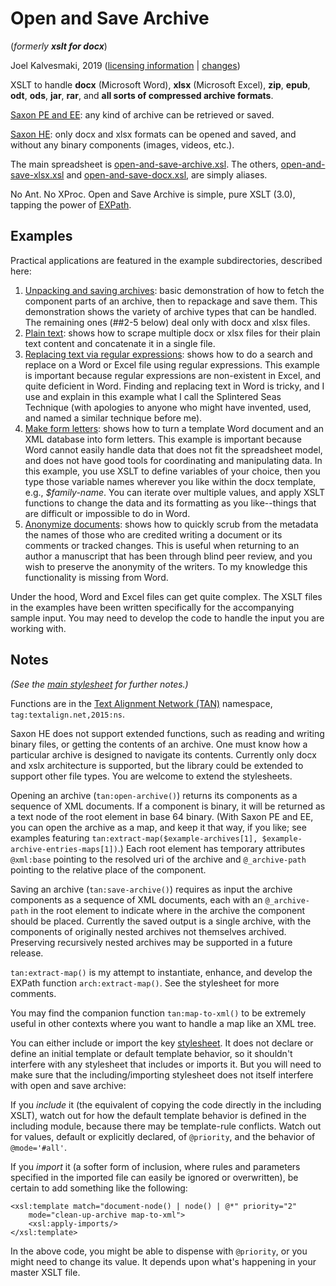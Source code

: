 # Open and Save Archive
(_formerly **xslt for docx**_)

Joel Kalvesmaki, 2019 ([licensing information](LICENSE.md) | [changes](CHANGES.md))

XSLT to handle **docx** (Microsoft Word), **xlsx** (Microsoft Excel), **zip**, **epub**, **odt**, **ods**, **jar**, **rar**, and **all sorts of compressed archive formats**.

[Saxon PE and EE](http://saxonica.com/products/products.xml): any kind of archive can be retrieved or saved.

[Saxon HE](http://saxonica.com/products/products.xml): only docx and xlsx formats can be opened and saved, and without any binary components (images, videos, etc.).

The main spreadsheet is [open-and-save-archive.xsl](open-and-save-archive.xsl). The others, [open-and-save-xlsx.xsl](open-and-save-xlsx.xsl) and [open-and-save-docx.xsl](open-and-save-docx.xsl), are simply aliases. 

No Ant. No XProc. Open and Save Archive is simple, pure XSLT (3.0), tapping the power of [EXPath](http://expath.org).

## Examples

Practical applications are featured in the example subdirectories, described here:

1. [Unpacking and saving archives](example%201,%20unpacking%20and%20saving%20various%20archives): basic demonstration of how to fetch the component parts of an archive, then to repackage and save them. This demonstration shows the variety of archive types that can be handled. The remaining ones (##2-5 below) deal only with docx and xlsx files. 
1. [Plain text](example%202%2C%20get%20plain%20text): shows how to scrape multiple docx or xlsx files for their plain text content and concatenate it in a single file.
1. [Replacing text via regular expressions](example%203%2C%20change%20with%20regular%20expressions): shows how to do a search and replace on a Word or Excel file using regular expressions. This example is important because regular expressions are non-existent in Excel, and quite deficient in Word. Finding and replacing text in Word is tricky, and I use and explain in this example what I call the Splintered Seas Technique (with apologies to anyone who might have invented, used, and named a similar technique before me).  
1. [Make form letters](example%204%2C%20make%20form%20letters): shows how to turn a template Word document and an XML database into form letters. This example is important because Word cannot easily handle data that does not fit the spreadsheet model, and does not have good tools for coordinating and manipulating data. In this example, you use XSLT to define variables of your choice, then you type those variable names wherever you like within the docx template, e.g., *$family-name*. You can iterate over multiple values, and apply XSLT functions to change the data and its formatting as you like--things that are difficult or impossible to do in Word.
1. [Anonymize documents](example%205,%20anonymize%20document): shows how to quickly scrub from the metadata the names of those who are credited writing a document or its comments or tracked changes. This is useful when returning to an author a manuscript that has been through blind peer review, and you wish to preserve the anonymity of the writers. To my knowledge this functionality is missing from Word.

Under the hood, Word and Excel files can get quite complex. The XSLT files in the examples have been written specifically for the accompanying sample input. You may need to develop the code to handle the input you are working with.  

## Notes

_(See the [main stylesheet](open-and-save-archive.xsl) for further notes.)_ 

Functions are in the [Text Alignment Network (TAN)](http://textalign.net) namespace, `tag:textalign.net,2015:ns`.

Saxon HE does not support extended functions, such as reading and writing binary files, or getting the contents of an archive. One must know how a particular archive is designed to navigate its contents. Currently only docx and xslx architecture is supported, but the library could be extended to support other file types. You are welcome to extend the stylesheets.

Opening an archive (`tan:open-archive()`) returns its components as a sequence of XML documents. If a component is binary, it will be returned as a text node of the root element in base 64 binary. (With Saxon PE and EE, you can open the archive as a map, and keep it that way, if you like; see examples featuring `tan:extract-map($example-archives[1], $example-archive-entries-maps[1])`.) Each root element has temporary attributes `@xml:base` pointing to the resolved uri of the archive and `@_archive-path` pointing to the relative place of the component. 

Saving an archive (`tan:save-archive()`) requires as input the archive components as a sequence of XML documents, each with an `@_archive-path` in the root element to indicate where in the archive the component should be placed. Currently the saved output is a single archive, with the components of originally nested archives not themselves archived. Preserving recursively nested archives may be supported in a future release.

`tan:extract-map()` is my attempt to instantiate, enhance, and develop the EXPath function `arch:extract-map()`. See the stylesheet for more comments. 

You may find the companion function `tan:map-to-xml()` to be extremely useful in other contexts where you want to handle a map like an XML tree.

You can either include or import the key [stylesheet](open-and-save-archive.xsl).  It does not declare or define an initial template or default template behavior, so it shouldn't interfere with any stylesheet that includes or imports it. But you will need to make sure that the including/importing stylesheet does not itself interfere with open and save archive:

If you *include* it (the equivalent of copying the code directly in the including XSLT), watch out for how the default template behavior is defined in the including module, because there may be template-rule conflicts. Watch out for values, default or explicitly declared, of `@priority`, and the behavior of `@mode='#all'`.

If you *import* it (a softer form of inclusion, where rules and parameters specified in the imported file can easily be ignored or overwritten), be certain to add something like the following:

    <xsl:template match="document-node() | node() | @*" priority="2"
        mode="clean-up-archive map-to-xml">
        <xsl:apply-imports/>
    </xsl:template>
    
In the above code, you might be able to dispense with `@priority`, or you might need to change its value. It depends upon what's happening in your master XSLT file.  
 